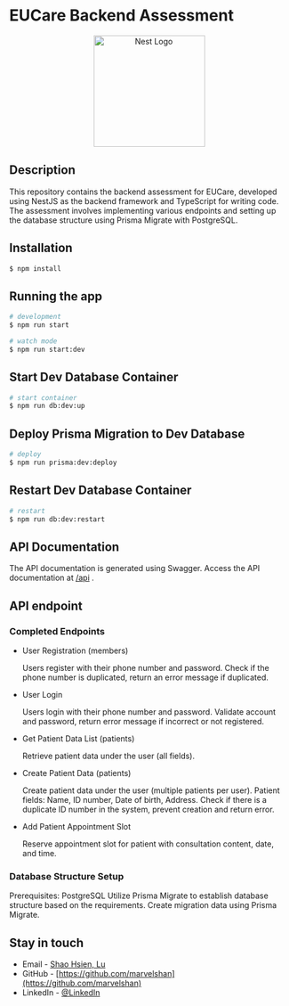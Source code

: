 # EUCare Backend Assessment

<p align="center">
  <a href="http://nestjs.com/" target="blank"><img src="https://nestjs.com/img/logo-small.svg" width="200" alt="Nest Logo" /></a>
</p>

[circleci-image]: https://img.shields.io/circleci/build/github/nestjs/nest/master?token=abc123def456
[circleci-url]: https://circleci.com/gh/nestjs/nest

## Description

This repository contains the backend assessment for EUCare, developed using NestJS as the backend framework and TypeScript for writing code. The assessment involves implementing various endpoints and setting up the database structure using Prisma Migrate with PostgreSQL.

## Installation

```bash
$ npm install
```

## Running the app

```bash
# development
$ npm run start

# watch mode
$ npm run start:dev
```

## Start Dev Database Container

```bash
# start container
$ npm run db:dev:up
```

## Deploy Prisma Migration to Dev Database

```bash
# deploy
$ npm run prisma:dev:deploy
```

## Restart Dev Database Container

```bash
# restart
$ npm run db:dev:restart
```

## API Documentation

The API documentation is generated using Swagger.
Access the API documentation at [/api](http://localhost:3000/api) .

## API endpoint

### Completed Endpoints

- User Registration (members)

  Users register with their phone number and password.
  Check if the phone number is duplicated, return an error message if duplicated.

- User Login

  Users login with their phone number and password.
  Validate account and password, return error message if incorrect or not registered.

- Get Patient Data List (patients)

  Retrieve patient data under the user (all fields).

- Create Patient Data (patients)

  Create patient data under the user (multiple patients per user).
  Patient fields: Name, ID number, Date of birth, Address.
  Check if there is a duplicate ID number in the system, prevent creation and return error.

- Add Patient Appointment Slot

  Reserve appointment slot for patient with consultation content, date, and time.

### Database Structure Setup

Prerequisites: PostgreSQL
Utilize Prisma Migrate to establish database structure based on the requirements.
Create migration data using Prisma Migrate.

## Stay in touch

- Email - [Shao Hsien, Lu](reborn7875@gmail.com)
- GitHub - [https://github.com/marvelshan](https://github.com/marvelshan)
- LinkedIn - [@LinkedIn](https://www.linkedin.com/in/%E7%B4%B9%E8%B3%A2-%E5%91%82-537404115/)
